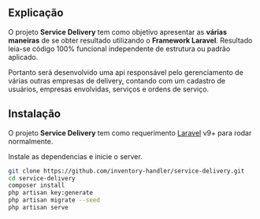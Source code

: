 ## Explicação

O projeto **Service Delivery** tem como objetivo apresentar as **várias maneiras** de se obter resultado utilizando o **Framework Laravel**. Resultado leia-se código 100% funcional independente de estrutura ou padrão aplicado.

Portanto será desenvolvido uma api responsável pelo gerenciamento de várias outras empresas de delivery, contando com um cadastro de usuários, empresas envolvidas, serviços e ordens de serviço.

## Instalação

O projeto **Service Delivery** tem como requerimento [Laravel](https://laravel.com/docs/9.x) v9+ para rodar normalmente.

Instale as dependencias e inicie o server.

```sh
git clone https://github.com/inventory-handler/service-delivery.git
cd service-delivery
composer install
php artisan key:generate
php artisan migrate --seed
php artisan serve
```